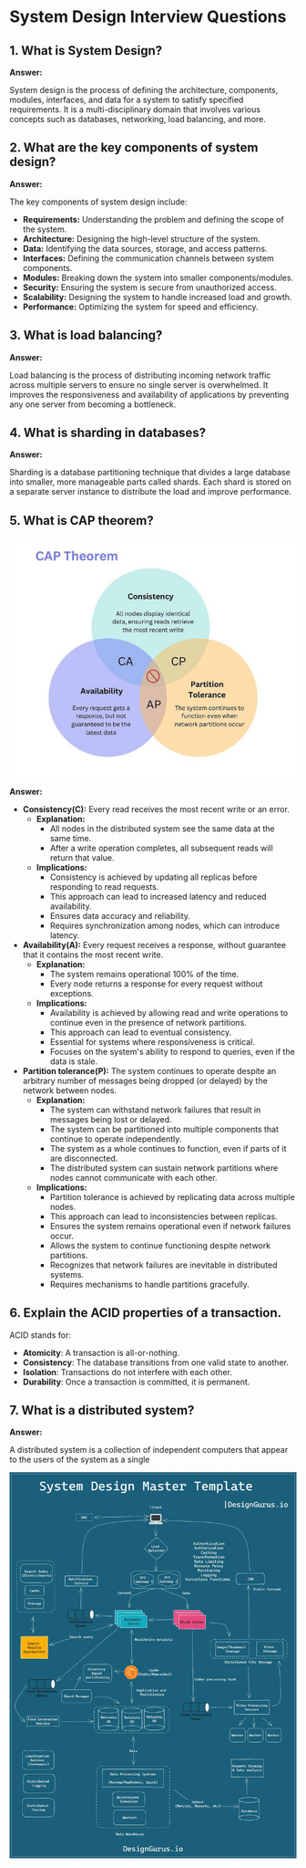 # System Design Interview Questions

## 1. What is System Design?

**Answer:**

System design is the process of defining the architecture, components, modules, interfaces,
and data for a system to satisfy specified requirements.
It is a multi-disciplinary domain that involves various concepts such as databases,
networking, load balancing, and more.

## 2. What are the key components of system design?

**Answer:**

The key components of system design include:

- **Requirements:** Understanding the problem and defining the scope of the system.
- **Architecture:** Designing the high-level structure of the system.
- **Data:** Identifying the data sources, storage, and access patterns.
- **Interfaces:** Defining the communication channels between system components.
- **Modules:** Breaking down the system into smaller components/modules.
- **Security:** Ensuring the system is secure from unauthorized access.
- **Scalability:** Designing the system to handle increased load and growth.
- **Performance:** Optimizing the system for speed and efficiency.

## 3. What is load balancing?

**Answer:**

Load balancing is the process of distributing incoming network traffic across multiple servers to ensure no single
server is overwhelmed. It improves the responsiveness and availability of applications by preventing any one server
from becoming a bottleneck.

## 4. What is sharding in databases?

**Answer:**

Sharding is a database partitioning technique that divides a large database into smaller, more manageable parts called
shards. Each shard is stored on a separate server instance to distribute the load and improve performance.

## 5. What is CAP theorem?

![My Image](../static/images/cap.jpg)

**Answer:**

- **Consistency(C):** Every read receives the most recent write or an error.
    - **Explanation:**
        - All nodes in the distributed system see the same data at the same time.
        - After a write operation completes, all subsequent reads will return that value.
    - **Implications:**
        - Consistency is achieved by updating all replicas before responding to read requests.
        - This approach can lead to increased latency and reduced availability.
        - Ensures data accuracy and reliability.
        - Requires synchronization among nodes, which can introduce latency.
- **Availability(A):** Every request receives a response, without guarantee that it contains the most recent write.
    - **Explanation:**
        - The system remains operational 100% of the time.
        - Every node returns a response for every request without exceptions.
    - **Implications:**
        - Availability is achieved by allowing read and write operations to continue even in the presence of network
          partitions.
        - This approach can lead to eventual consistency.
        - Essential for systems where responsiveness is critical.
        - Focuses on the system's ability to respond to queries, even if the data is stale.
- **Partition tolerance(P):** The system continues to operate despite an arbitrary number of messages being dropped (or
  delayed) by the network between nodes.
    - **Explanation:**
        - The system can withstand network failures that result in messages being lost or delayed.
        - The system can be partitioned into multiple components that continue to operate independently.
        - The system as a whole continues to function, even if parts of it are disconnected.
        - The distributed system can sustain network partitions where nodes cannot communicate with each other.
    - **Implications:**
        - Partition tolerance is achieved by replicating data across multiple nodes.
        - This approach can lead to inconsistencies between replicas.
        - Ensures the system remains operational even if network failures occur.
        - Allows the system to continue functioning despite network partitions.
        - Recognizes that network failures are inevitable in distributed systems.
        - Requires mechanisms to handle partitions gracefully.

## 6. Explain the ACID properties of a transaction.

ACID stands for:

- **Atomicity**: A transaction is all-or-nothing.
- **Consistency**: The database transitions from one valid state to another.
- **Isolation**: Transactions do not interfere with each other.
- **Durability**: Once a transaction is committed, it is permanent.

## 7. What is a distributed system?

**Answer:** 

A distributed system is a collection of independent computers that appear to the users of the system as a single

![My Image](../static/images/system_design.webp)
